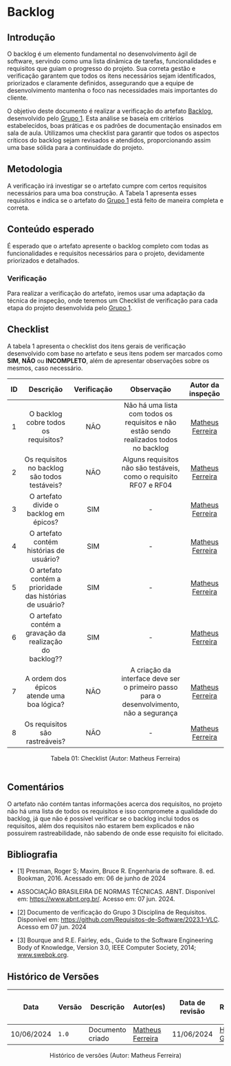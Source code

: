 # Backlog

## Introdução

O backlog é um elemento fundamental no desenvolvimento ágil de software, servindo como uma lista dinâmica de tarefas, funcionalidades e requisitos que guiam o progresso do projeto. Sua correta gestão e verificação garantem que todos os itens necessários sejam identificados, priorizados e claramente definidos, assegurando que a equipe de desenvolvimento mantenha o foco nas necessidades mais importantes do cliente.

O objetivo deste documento é realizar a verificação do artefato <a href="https://requisitos-de-software.github.io/2024.1-DiarioOficialdaUniao/modelagem/modelagemAgil/backlog/">Backlog</a>, desenvolvido pelo <a href="https://github.com/Requisitos-de-Software/2024.1-DiarioOficialdaUniao">Grupo 1</a>. Esta análise se baseia em critérios estabelecidos, boas práticas e os padrões de documentação ensinados em sala de aula. Utilizamos uma checklist para garantir que todos os aspectos críticos do backlog sejam revisados e atendidos, proporcionando assim uma base sólida para a continuidade do projeto.
## Metodologia

A verificação irá investigar se o artefato cumpre com certos requisitos necessários para uma boa construção. A Tabela 1 apresenta esses requisitos e indica se o artefato do <a href="https://github.com/Requisitos-de-Software/2024.1-DiarioOficialdaUniao">Grupo 1</a> está feito de maneira completa e correta.


## Conteúdo esperado

É esperado que o artefato apresente o backlog completo com todas as funcionalidades e requisitos necessários para o projeto, devidamente priorizados e detalhados.

### Verificação

Para realizar a verificação do artefato, iremos usar uma adaptação da técnica de inspeção, onde teremos um Checklist de verificação para cada etapa do projeto desenvolvida pelo <a href="https://github.com/Requisitos-de-Software/2024.1-Grupo01">Grupo 1</a>.

## Checklist

A tabela 1 apresenta o checklist dos itens gerais de verificação desenvolvido com base no artefato e seus itens podem ser marcados como **SIM**, **NÃO** ou **INCOMPLETO**, além de apresentar observações sobre os mesmos, caso necessário.

| ID | Descrição | Verificação | Observação | Autor da inspeção |
| :--: | :-----: | :---------: | :--------: | :--------: |
| 1 | O backlog cobre todos os requisitos? | NÃO | Não há uma lista com todos os requisitos e não estão sendo realizados todos no backlog | [Matheus Ferreira](https://github.com/matferreira1) |
| 2 | Os requisitos no backlog são todos testáveis? | NÃO | Alguns requisitos não são testáveis, como o requisito RF07 e RF04 | [Matheus Ferreira](https://github.com/matferreira1) |
| 3 | O artefato divide o backlog em épicos? | SIM | - | [Matheus Ferreira](https://github.com/matferreira1) | 
| 4 | O artefato contém histórias de usuário? | SIM | - | [Matheus Ferreira](https://github.com/matferreira1) |
| 5 | O artefato contém a prioridade das histórias de usuário? | SIM | - | [Matheus Ferreira](https://github.com/matferreira1) |
| 6 | O artefato contém a gravação da realização do backlog?? | SIM | - | [Matheus Ferreira](https://github.com/matferreira1) |
| 7 | A ordem dos épicos atende uma boa lógica? | NÃO | A criação da interface deve ser o primeiro passo para o desenvolvimento, não a segurança | [Matheus Ferreira](https://github.com/matferreira1) |
| 8 | Os requisitos são rastreáveis? | NÃO | - | [Matheus Ferreira](https://github.com/matferreira1) |

<div align="center">
<figcaption align="center">Tabela 01: Checklist (Autor: Matheus Ferreira)</figcaption>
</div>
<br/>


## Comentários

O artefato não contém tantas informações acerca dos requisitos, no projeto não há uma lista de todos os requisitos e isso compromete a qualidade do backlog, já que não é possível verificar se o backlog inclui todos os requisitos, além dos requisitos não estarem bem explicados e não possuirem rastreabilidade, não sabendo de onde esse requisito foi elicitado.

## Bibliografia

- [1] Presman, Roger S; Maxim, Bruce R. Engenharia de software. 8. ed. Bookman, 2016. Acessado em: 06 de junho de 2024

- ASSOCIAÇÃO BRASILEIRA DE NORMAS TÉCNICAS. ABNT. Disponível em: <https://www.abnt.org.br/>. Acesso em: 07 jun. 2024.

- [2] Documento de verificação do Grupo 3 Disciplina de Requisitos. Disponível em: <https://github.com/Requisitos-de-Software/2023.1-VLC>. Acesso em 07 jun. 2024

- [3] Bourque and R.E. Fairley, eds., Guide to the Software Engineering Body of Knowledge, Version 3.0, IEEE Computer Society, 2014; www.swebok.org.

## Histórico de Versões

| <p align="center">Data</p> | <p align="center">Versão</p> | <p align="center">Descrição</p> | <p align="center">Autor(es)</p> | <p align="center">Data de revisão</p> | <p align="center">Revisor(es)</p> |
| - | - | - | - | - | - | 
| 10/06/2024 | `1.0` | Documento criado | [Matheus Ferreira](https://github.com/matferreira1) | 11/06/2024 | [Henrique Galdino](https://github.com/hgaldino05) |

<div align="center">
<figcaption align="center">Histórico de versões (Autor: Matheus Ferreira)</figcaption>
</div>
<br/>
